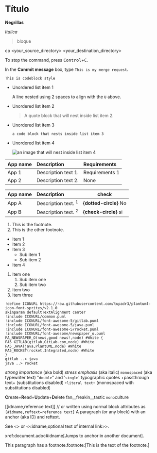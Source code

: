 # Título
**Negrillas**

_Italica_

>bloque

cp <your_source_directory> <your_destination_directory>

To stop the command, press <kbd>Control</kbd>+<kbd>C</kbd>.

In the **Commit message** box, type `This is my merge request`.

```plaintext
This is codeblock style
```
- Unordered list item 1

  A line nested using 2 spaces to align with the `U` above.

- Unordered list item 2

  > A quote block that will nest
  > inside list item 2.

- Unordered list item 3

  ```plaintext
  a code block that nests inside list item 3
  ```

- Unordered list item 4

  ![an image that will nest inside list item 4](image.png)

| App name | Description          | Requirements   |
|:---------|:---------------------|:---------------|
| App 1    | Description text 1.  | Requirements 1 |
| App 2    | Description text 2.  | None           |


| App name | Description                      |check |
|:---------|:---------------------------------|------|
| App A    | Description text. <sup>1</sup>   |**{dotted-circle}** No|
| App B    | Description text. <sup>2</sup>   |**{check-circle}** si|

1. This is the footnote.
1. This is the other footnote.



- Item 1
- Item 2
- Item 3
   - Sub item 1
   - Sub item 2
- Item 4


1. Item one
   1. Sub item one
   1. Sub item two
1. Item two
1. Item three


```plantuml
!define ICONURL https://raw.githubusercontent.com/tupadr3/plantuml-icon-font-sprites/v2.1.0
skinparam defaultTextAlignment center
!include ICONURL/common.puml
!include ICONURL/font-awesome-5/gitlab.puml
!include ICONURL/font-awesome-5/java.puml
!include ICONURL/font-awesome-5/rocket.puml
!include ICONURL/font-awesome/newspaper_o.puml
FA_NEWSPAPER_O(news,good news!,node) #White {
FA5_GITLAB(gitlab,GitLab.com,node) #White
FA5_JAVA(java,PlantUML,node) #White
FA5_ROCKET(rocket,Integrated,node) #White
}
gitlab ..> java
java ..> rocket
```
*strong importance* (aka bold)
_stress emphasis_ (aka italic)
`monospaced` (aka typewriter text)
"`double`" and '`single`' typographic quotes
+passthrough text+ (substitutions disabled)
`+literal text+` (monospaced with substitutions disabled)


**C**reate+**R**ead+**U**pdate+**D**elete
fan__freakin__tastic
``mono``culture


[[idname,reference text]]
// or written using normal block attributes as `[#idname,reftext=reference text]`
A paragraph (or any block) with an anchor (aka ID) and reftext.

See <<idname>> or <<idname,optional text of internal link>>.

xref:document.adoc#idname[Jumps to anchor in another document].

This paragraph has a footnote.footnote:[This is the text of the footnote.]
